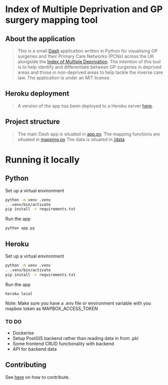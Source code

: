 # Index of Multiple Deprivation and GP surgery mapping tool

## About the application

> This is a small [Dash](https://dash.plotly.com/) application written in Python for visualising GP surgeries and their Primary Care Networks (PCNs) across the UK alongside the [Index of Multiple Deprivation](https://www.gov.uk/government/statistics/english-indices-of-deprivation-2019).
> The intention of this tool is to help identify and differentiate between GP surgeries in deprived areas and those in non-deprived areas to help tackle the inverse care law.
> The application is under an MIT license.

## Heroku deployment

> A version of the app has been deployed to a Heroku server [here](https://iomd-gp-map.herokuapp.com/).

## Project structure

> The main Dash app is situated in [app.py](/app.py).
> The mapping functions are situated in [mapping.py](/mapping.py)
> The data is situated in [/data](/data/)

# Running it locally

## Python

Set up a virtual environment

```bash
python -m venv .venv
. .venv/bin/activate
pip install -r requirements.txt
```

Run the app

```bash
python app.py
```

## Heroku

Set up a virtual environment

```bash
python -m venv .venv
. .venv/bin/activate
pip install -r requirements.txt
```

Run the app

```bash
heroku local
```

Note: Make sure you have a .env file or environment variable with you mapbox token as MAPBOX_ACCESS_TOKEN

### TO DO

- Dockerise
- Setup PostGIS backend rather than reading data in from .pkl
- Some frontend CRUD functionality with backend
- API for backend data

## Contributing

See [here](/CONTRIBUTING.MD) on how to contribute.